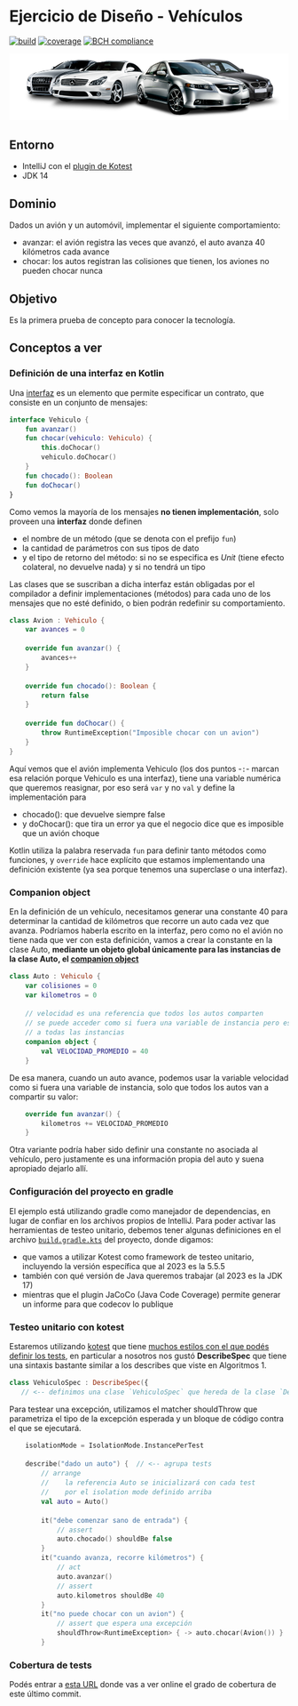 # Ejercicio de Diseño - Vehículos

[![build](https://github.com/uqbar-project/eg-vehiculos-kotlin/actions/workflows/build.yml/badge.svg)](https://github.com/uqbar-project/eg-vehiculos-kotlin/actions/workflows/build.yml) [![coverage](https://codecov.io/gh/uqbar-project/eg-vehiculos-kotlin/branch/master/graph/badge.svg)](https://codecov.io/gh/uqbar-project/eg-vehiculos-kotlin/branch/master/graph/badge.svg) [![BCH compliance](https://bettercodehub.com/edge/badge/uqbar-project/eg-vehiculos-kotlin?branch=master)](https://bettercodehub.com/)

![image](./images/vehicles.png)

## Entorno

- IntelliJ con el [plugin de Kotest](https://plugins.jetbrains.com/plugin/14080-kotest)
- JDK 14

## Dominio

Dados un avión y un automóvil, implementar el siguiente comportamiento:

- avanzar: el avión registra las veces que avanzó, el auto avanza 40 kilómetros cada avance
- chocar: los autos registran las colisiones que tienen, los aviones no pueden chocar nunca

## Objetivo

Es la primera prueba de concepto para conocer la tecnología.

## Conceptos a ver

### Definición de una interfaz en Kotlin

Una [interfaz](https://kotlinlang.org/docs/reference/interfaces.html) es un elemento que permite especificar un contrato, que consiste en un conjunto de
mensajes:

```kt
interface Vehiculo {
    fun avanzar()
    fun chocar(vehiculo: Vehiculo) {
        this.doChocar()
        vehiculo.doChocar()
    }
    fun chocado(): Boolean
    fun doChocar()
}
```

Como vemos la mayoría de los mensajes **no tienen implementación**, solo proveen una **interfaz** donde definen

- el nombre de un método (que se denota con el prefijo `fun`)
- la cantidad de parámetros con sus tipos de dato
- y el tipo de retorno del método: si no se especifica es _Unit_ (tiene efecto colateral, no devuelve nada) y si no tendrá un tipo

Las clases que se suscriban a dicha interfaz están obligadas por el compilador a definir implementaciones (métodos) para
cada uno de los mensajes que no esté definido, o bien podrán redefinir su comportamiento.

```kt
class Avion : Vehiculo {
    var avances = 0

    override fun avanzar() {
        avances++
    }

    override fun chocado(): Boolean {
        return false
    }

    override fun doChocar() {
        throw RuntimeException("Imposible chocar con un avion")
    }
}
```

Aquí vemos que el avión implementa Vehiculo (los dos puntos -`:`- marcan esa relación porque Vehiculo es una interfaz),
tiene una variable numérica que queremos reasignar, por eso será `var` y no `val` y define la implementación para

- chocado(): que devuelve siempre false
- y doChocar(): que tira un error ya que el negocio dice que es imposible que un avión choque

Kotlin utiliza la palabra reservada `fun` para definir tanto métodos como funciones, y `override` hace explícito que
estamos implementando una definición existente (ya sea porque tenemos una superclase o una interfaz).

### Companion object

En la definición de un vehículo, necesitamos generar una constante 40 para determinar la cantidad de kilómetros que
recorre un auto cada vez que avanza. Podríamos haberla escrito en la interfaz, pero como no el avión no tiene nada
que ver con esta definición, vamos a crear la constante en la clase Auto, **mediante un objeto global únicamente para
las instancias de la clase Auto, el [companion object](https://kotlinlang.org/docs/reference/object-declarations.html)**

```kt
class Auto : Vehiculo {
    var colisiones = 0
    var kilometros = 0

    // velocidad es una referencia que todos los autos comparten
    // se puede acceder como si fuera una variable de instancia pero es global
    // a todas las instancias
    companion object {
        val VELOCIDAD_PROMEDIO = 40
    }
```

De esa manera, cuando un auto avance, podemos usar la variable velocidad como si fuera una variable de instancia, solo
que todos los autos van a compartir su valor:

```kt
    override fun avanzar() {
        kilometros += VELOCIDAD_PROMEDIO
    }
```

Otra variante podría haber sido definir una constante no asociada al vehículo, pero justamente es una información propia del auto y suena apropiado dejarlo allí.


### Configuración del proyecto en gradle

El ejemplo está utilizando gradle como manejador de dependencias, en lugar de confiar en los archivos propios de
IntelliJ. Para poder activar las herramientas de testeo unitario, debemos tener algunas definiciones en el archivo
[`build.gradle.kts`](./build.gradle.kts) del proyecto, donde digamos:

- que vamos a utilizar Kotest como framework de testeo unitario, incluyendo la versión específica que al 2023 es la 5.5.5
- también con qué versión de Java queremos trabajar (al 2023 es la JDK 17)
- mientras que el plugin JaCoCo (Java Code Coverage) permite generar un informe para que codecov lo publique

### Testeo unitario con kotest

Estaremos utilizando [kotest](https://kotest.io/) que tiene [muchos estilos con el que podés definir los tests](https://kotest.io/docs/framework/testing-styles.html),
en particular a nosotros nos gustó **DescribeSpec** que tiene una sintaxis bastante similar a los describes que viste en Algoritmos 1.

```kt
class VehiculoSpec : DescribeSpec({
   // <-- definimos una clase `VehiculoSpec` que hereda de la clase `DescribeSpec` 
```

Para testear una excepción, utilizamos el matcher shouldThrow que parametriza el tipo de la excepción esperada
y un bloque de código contra el que se ejecutará.

```kt
    isolationMode = IsolationMode.InstancePerTest

    describe("dado un auto") {  // <-- agrupa tests
        // arrange
        //    la referencia Auto se inicializará con cada test
        //    por el isolation mode definido arriba
        val auto = Auto() 
                                 
        it("debe comenzar sano de entrada") {
            // assert
            auto.chocado() shouldBe false
        }
        it("cuando avanza, recorre kilómetros") {
            // act 
            auto.avanzar()
            // assert
            auto.kilometros shouldBe 40
        }
        it("no puede chocar con un avion") {
            // assert que espera una excepción
            shouldThrow<RuntimeException> { -> auto.chocar(Avion()) }
        }
```

### Cobertura de tests

Podés entrar a [esta URL](https://codecov.io/gh/uqbar-project/eg-vehiculos-kotlin/branch/master) donde vas a ver online
el grado de cobertura de este último commit.
